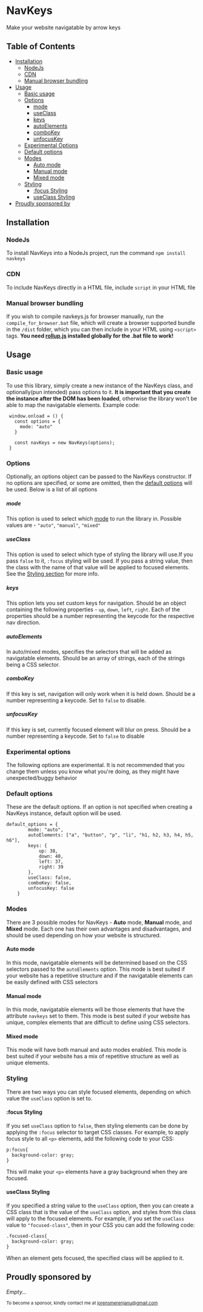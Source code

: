 # NavKeys
 Make your website navigatable by arrow keys
 
## Table of Contents
 * [Installation](#installation)
    * [NodeJs](#nodejs)
    * [CDN](#cdn)
    * [Manual browser bundling](#manual-browser-bundling)
 * [Usage](#usage)
    * [Basic usage](#basic-usage)
    * [Options](#options)
       * [mode](#mode)
       * [useClass](#useclass)
       * [keys](#keys)
       * [autoElements](#autoelements)
       * [comboKey](#combokey)
       * [unfocusKey](#unfocuskey)
    * [Experimental Options](#experimental-options)
    * [Default options](#default-options) 
    * [Modes](#modes)
       * [Auto mode](#auto-mode)
       * [Manual mode](#manual-mode)
       * [Mixed mode](#mixed-mode)
    * [Styling](#styling)
       * [:focus Styling](#focus-styling)
       * [useClass Styling](#useclass-styling)
 * [Proudly sponsored by](#proudly-sponsored-by)

## Installation

### NodeJs
To install NavKeys into a NodeJs project, run the command `npm install navkeys`

### CDN
To include NavKeys directly in a HTML file, include `script` in your HTML file

### Manual browser bundling
If you wish to compile navkeys.js for browser manually, run the `compile_for_browser.bat` file, which will create a browser supported bundle in the `/dist` folder, which you can then include in your HTML using `<script>` tags. **You need [rollup.js](https://rollupjs.org) installed globally for the .bat file to work!**

## Usage

### Basic usage
To use this library, simply create a new instance of the NavKeys class, and optionally(pun intended) pass options to it. **It is important that you create the instance after the DOM has been loaded**, otherwise the library won't be able to map the navigatable elements.
Example code:
```
 window.onload = () {
   const options = {
     mode: "auto"
   }
   
   const navKeys = new NavKeys(options);
 }
```

### Options
Optionally, an options object can be passed to the NavKeys constructor. If no options are specified, or some are omitted, then the [default options](#default-options) will be used. Below is a list of all options

##### mode
This option is used to select which [mode](#modes) to run the library in. Possible values are - `"auto"`, `"manual"`, `"mixed"`

##### useClass
This option is used to select which type of styling the library will use.If you pass `false` to it, `:focus` styling will be used. If you pass a string value, then the class with the name of that value will be applied to focused elements. See the [Styling section](#styling) for more info.

##### keys
This option lets you set custom keys for navigation. Should be an object containing the following properties - `up`, `down`, `left`, `right`. Each of the properties should be a number representing the keycode for the respective nav direction.

##### autoElements
In auto/mixed modes, specifies the selectors that will be added as navigatable elements. Should be an array of strings, each of the strings being a CSS selector.

##### comboKey
If this key is set, navigation will only work when it is held down. Should be a number representing a keycode. Set to `false` to disable.

##### unfocusKey
If this key is set, currently focused element will blur on press. Should be a number representing a keycode. Set to `false` to disable

### Experimental options
The following options are experimental. It is not recommended that you change them unless you know what you're doing, as they might have unexpected/buggy behavior

### Default options
These are the default options. If an option is not specified when creating a NavKeys instance, default option will be used.
```
default_options = {
        mode: "auto",
        autoElements: ["a", "button", "p", "li", "h1, h2, h3, h4, h5, h6"],
        keys: {
            up: 38,
            down: 40,
            left: 37,
            right: 39
        },
        useClass: false,
        comboKey: false,
        unfocusKey: false
    }
```

### Modes
There are 3 possible modes for NavKeys - **Auto** mode, **Manual** mode, and **Mixed** mode. Each one has their own advantages and disadvantages, and should be used depending on how your website is structured.

#### Auto mode
In this mode, navigatable elements will be determined based on the CSS selectors passed to the `autoElements` option. This mode is best suited if your website has a repetitive structure and if the navigatable elements can be easily defined with CSS selectors

#### Manual mode
In this mode, navigatable elements will be those elements that have the attribute `navkeys` set to them. This mode is best suited if your website has unique, complex elements that are difficult to define using CSS selectors.

#### Mixed mode
This mode will have both manual and auto modes enabled. This mode is best suited if your website has a mix of repetitive structure as well as unique elements.

### Styling
There are two ways you can style focused elements, depending on which value the `useClass` option is set to.

#### :focus Styling
If you set `useClass` option to `false`, then styling elements can be done by applying the `:focus` selector to target CSS classes.
For example, to apply focus style to all `<p>` elements, add the following code to your CSS:
```
p:focus{
  background-color: gray;
}
```
This will make your `<p>` elements have a gray background when they are focused.

#### useClass Styling
If you specified a string value to the `useClass` option, then you can create a CSS class that is the value of the `useClass` option, and styles from this class will apply to the focused elements.
For example, if you set the `useClass` value to `"focused-class"`, then in your CSS you can add the following code:
```
.focused-class{
  background-color: gray;
}
```
When an element gets focused, the specified class will be applied to it.

## Proudly sponsored by
*Empty...*

<sup>To become a sponsor, kindly contact me at [jorensmerenjanu@gmail.com](mailto:jorensmerenjanu@gmail.com)</sup>
